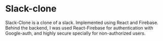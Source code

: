 # Slack-clone
Slack-Clone is a clone of a slack. Implemented using React and Firebase. Behind the backend, I was used React-Firebase for authentication with Google-auth, and highly secure specially for non-authorized users.
